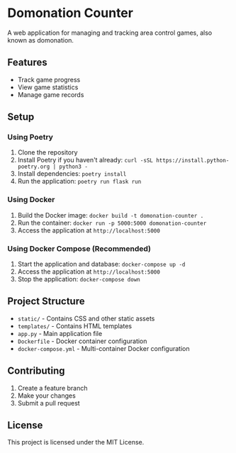 # Domonation Counter

A web application for managing and tracking area control games, also known as domonation.

## Features

- Track game progress
- View game statistics
- Manage game records

## Setup

### Using Poetry
1. Clone the repository
2. Install Poetry if you haven't already: `curl -sSL https://install.python-poetry.org | python3 -`
3. Install dependencies: `poetry install`
4. Run the application: `poetry run flask run`

### Using Docker
1. Build the Docker image: `docker build -t domonation-counter .`
2. Run the container: `docker run -p 5000:5000 domonation-counter`
3. Access the application at `http://localhost:5000`

### Using Docker Compose (Recommended)
1. Start the application and database: `docker-compose up -d`
2. Access the application at `http://localhost:5000`
3. Stop the application: `docker-compose down`

## Project Structure

- `static/` - Contains CSS and other static assets
- `templates/` - Contains HTML templates
- `app.py` - Main application file
- `Dockerfile` - Docker container configuration
- `docker-compose.yml` - Multi-container Docker configuration

## Contributing

1. Create a feature branch
2. Make your changes
3. Submit a pull request

## License

This project is licensed under the MIT License.
